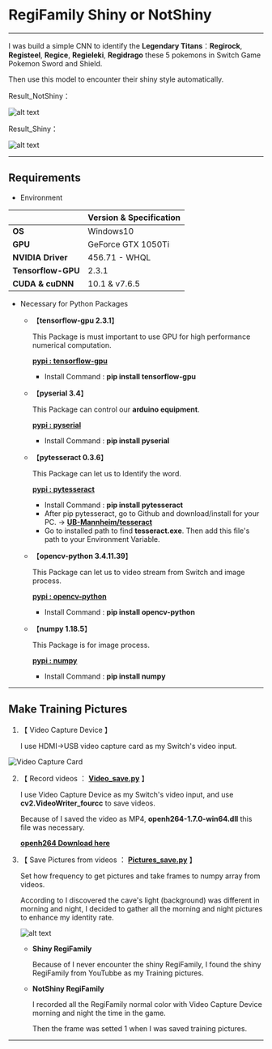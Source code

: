 # RegiFamily Shiny or NotShiny
---
I was build a simple CNN to identify the **Legendary Titans**：**Regirock**, **Registeel**, **Regice**, **Regieleki**,  **Regidrago** these 5 pokemons  in Switch Game Pokemon Sword and Shield.

Then use this model to encounter their shiny style automatically.

Result_NotShiny：

![alt text](https://raw.githubusercontent.com/ahoucbvtw/RegiFamily_shiny/master/Picture/Result_377_NotShiny_morning0.jpg "Not Shiny Regirock！！")

Result_Shiny：

![alt text](https://raw.githubusercontent.com/ahoucbvtw/RegiFamily_shiny/master/Picture/ShinyResult_377.jpg "Shiny Regirock！！")

---
## Requirements
- Environment

|| Version & Specification | 
|---------|---------| 
| **OS** | Windows10 |
| **GPU** | GeForce GTX 1050Ti |
| **NVIDIA Driver** | 456.71 - WHQL |
| **Tensorflow-GPU** | 2.3.1 |
| **CUDA & cuDNN** | 10.1 & v7.6.5 |

- Necessary for Python Packages
  - 【**tensorflow-gpu 2.3.1**】
  
    This Package is must important to use GPU for high performance numerical computation.

    **[pypi : tensorflow-gpu](https://pypi.org/project/tensorflow-gpu/)**
    - Install Command : **pip install tensorflow-gpu**

  - 【**pyserial 3.4**】

    This Package can control our **arduino equipment**.

    **[pypi : pyserial](https://pypi.org/project/pyserial/)**
    - Install Command : **pip install pyserial**

  - 【**pytesseract 0.3.6**】

    This Package can let us to Identify the word.

    **[pypi : pytesseract](https://pypi.org/project/pytesseract/)**
    - Install Command : **pip install pytesseract**
    - After pip pytesseract, go to Github and download/install for your PC. → **[UB-Mannheim/tesseract](https://github.com/UB-Mannheim/tesseract/wiki)**
    - Go to installed path to find **tesseract.exe**.  Then add this file's path to your Environment Variable.
  
  - 【**opencv-python 3.4.11.39**】

    This Package can let us to video stream from Switch and image process.

    **[pypi : opencv-python](https://pypi.org/project/opencv-python/)**
    - Install Command : **pip install opencv-python**

  - 【**numpy 1.18.5**】

    This Package is for image process.

    **[pypi : numpy](https://pypi.org/project/numpy/)**
    - Install Command : **pip install numpy**

---
## Make Training Pictures
1. 【 Video Capture Device 】

 	I use HDMI→USB video capture card as my Switch's video input.
  
  ![Video Capture Card](https://raw.githubusercontent.com/ahoucbvtw/RegiFamily_shiny/master/Picture/VideoCaptureDevice.png)

2. 【 Record videos ： [**Video_save.py**](https://github.com/ahoucbvtw/RegiFamily_shiny/blob/master/Video_save.py) 】

	I use Video Capture Device as my Switch's video input, and use **cv2.VideoWriter_fourcc** to save videos. 
    
    Because of I saved the video as MP4,  **openh264-1.7.0-win64.dll**  this file was necessary.
  
   [**openh264 Download here**](https://github.com/cisco/openh264/releases)
   
3. 【 Save Pictures from videos ： [**Pictures_save.py**](https://github.com/ahoucbvtw/RegiFamily_shiny/blob/master/Pictures_save.py) 】
	
	Set how frequency to get pictures and take frames to numpy array from videos.
    
    According to I discovered the cave's light (background) was different in morning and night, I decided to gather all the morning and night pictures to enhance my identity rate.
    
    ![alt text](https://raw.githubusercontent.com/ahoucbvtw/RegiFamily_shiny/master/Picture/Morning_vs_night.jpg "Morning vs Night")
  
   - **Shiny RegiFamily**
   
     Because of I never encounter the shiny RegiFamily, I found the shiny RegiFamily from YouTubbe as my Training pictures.
   
   - **NotShiny RegiFamily**
   
     I recorded all the RegiFamily normal color with Video Capture Device morning and night the time in the game.
     
     Then the frame was setted 1 when I was saved training pictures.
     
---